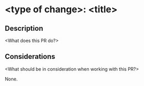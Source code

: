 # \<type of change\>: \<title\>

## Description

\<What does this PR do?\>

## Considerations

\<What should be in consideration when working with this PR?\>

None.

